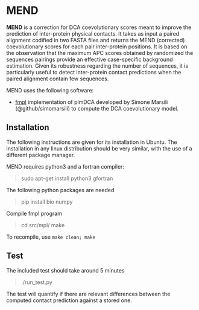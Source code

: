
# MEND
**MEND** is a correction for DCA coevolutionary scores meant to improve the prediction of inter-protein physical contacts. It takes as input a paired alignment codified in two FASTA files and returns the MEND (corrected) coevolutionary scores for each pair inter-protein positions. It is based on the observation that the maximum APC scores obtained by randomized the sequences pairings provide an effective case-specific background estimation. Given its robustness regarding the number of sequences, it is particularly useful to detect inter-protein contact predictions when the paired alignment contain few sequences.

MEND uses the following software:
- [fmpl](https://github.com/simomarsili/fmpl) implementation of plmDCA developed by Simone Marsili (@github/simomarsili) to compute the DCA coevolutionary model.

## Installation

The following instructions are given for its installation in Ubuntu. The installation in any linux distribution should be very similar, with the use of a different package manager.

MEND requires python3 and a fortran compiler:
> sudo apt-get install python3 gfortran

The following python packages are needed
> pip install bio numpy

Compile fmpl program
> cd src/mpl/
> make

To recompile, use ``make clean; make``


## Test
The included test should take around 5 minutes
> ./run_test.py

The test will quantify if there are relevant differences between the computed contact prediction against a stored one.

